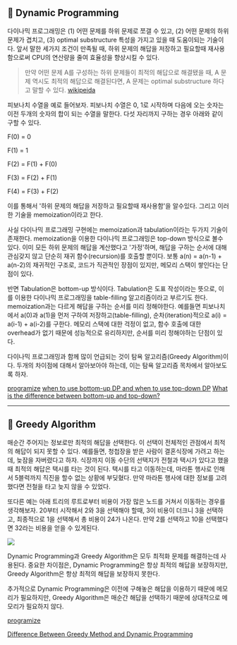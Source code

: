 ## 📌 Dynamic Programming

다이나믹 프로그래밍은 (1) 어떤 문제를 하위 문제로 쪼갤 수 있고, (2) 어떤 문제의 하위 문제가 겹치고, (3) optimal substructure 특성을 가지고 있을 때 도움이되는 기술이다. 앞서 말한 세가지 조건이 만족될 때, 하위 문제의 해답을 저장하고 필요할때 재사용함으로써 CPU의 연산량을 줄여 효율성을 향상시킬 수 있다.

> 만약 어떤 문제 A를 구성하는 하위 문제들이 최적의 해답으로 해결됐을 때, A 문제 역시도 최적의 해답으로 해결된다면, A 문제는 optimal substructure 하다고 말할 수 있다. [wikipeida](https://en.wikipedia.org/wiki/Optimal_substructure)

피보나치 수열을 예로 들어보자. 피보나치 수열은 0, 1로 시작하며 다음에 오는 숫자는 이전 두개의 숫자의 합이 되는 수열을 말한다. 다섯 자리까지 구하는 경우 아래와 같이 구할 수 있다.

F(0) = 0

F(1) = 1

F(2) = F(1) + F(0)

F(3) = F(2) + F(1)

F(4) = F(3) + F(2)

이를 통해서 '하위 문제의 해답을 저장하고 필요할때 재사용함'을 알수있다. 그리고 이러한 기술을 memoization이라고 한다.

사실 다이나믹 프로그래밍 구현에는 memoization과 tabulation이라는 두가지 기술이 존재한다. memoization을 이용한 다이나믹 프로그래밍은 top-down 방식으로 볼수 있다. 이미 모든 하위 문제의 해답을 계산했다고 '가정'하며, 해답을 구하는 순서에 대해 관심갖지 않고 단순히 재귀 함수(recursion)를 호출할 뿐이다. 보통 a(n) = a(n-1) + a(n-2)의 재귀적인 구조로, 코드가 직관적인 장점이 있지만, 메모리 스택이 쌓인다는 단점이 있다.

반면 Tabulation은 bottom-up 방식이다. Tabulation은 도표 작성이라는 뜻으로, 이를 이용한 다이나믹 프로그래밍을 table-filling 알고리즘이라고 부르기도 한다. memoization과는 다르게 해답을 구하는 순서를 미리 정해야한다. 예를들면 피보나치에서 a(0)과 a(1)을 먼저 구하여 저장하고(table-filling), 순차(iteration)적으로 a(i) = a(i-1) + a(i-2)를 구한다. 메모리 스택에 대한 걱정이 없고, 함수 호출에 대한 overhead가 없기 때문에 성능적으로 유리하지만, 순서를 미리 정해야하는 단점이 있다.

다이나믹 프로그래밍과 함께 많이 언급되는 것이 탐욕 알고리즘(Greedy Algorithm)이다. 두개의 차이점에 대해서 알아보아야 하는데, 이는 탐욕 알고리즘 목차에서 알아보도록 하자.

[programize](https://www.programiz.com/dsa/dynamic-programming)
[when to use bottom-up DP and when to use top-down DP](https://stackoverflow.com/questions/6164629/what-is-the-difference-between-bottom-up-and-top-down)
[What is the difference between bottom-up and top-down?](https://stackoverflow.com/questions/6164629/what-is-the-difference-between-bottom-up-and-top-down)

---

## 📌 Greedy Algorithm

매순간 주어지는 정보로만 최적의 해답을 선택한다. 이 선택이 전체적인 관점에서 최적의 해답이 되지 못할 수 있다. 예를들면, 청첩장을 받은 사람이 결혼식장에 가려고 하는데, 늦잠을 자버렸다고 하자. 식장까지 이동 수단의 선택지가 전철과 택시가 있다고 했을 때 최적의 해답은 택시를 타는 것이 된다. 택시를 타고 이동하는데, 마라톤 행사로 인해서 5블럭까지 직진을 할수 없는 상황에 부딪혔다. 만약 마라톤 행사에 대한 정보를 고려했다면 전철을 타고 늦지 않을 수 있었다.

또다른 예는 아래 트리의 루트로부터 비용이 가장 많은 노드를 거쳐서 이동하는 경우를 생각해보자. 20부터 시작해서 2와 3을 선택해야 할때, 3이 비용이 더크니 3을 선택하고, 최종적으로 1을 선택해서 총 비용이 24가 나온다. 만약 2를 선택하고 10을 선택했다면 32라는 비용을 얻을 수 있게된다.

![](./greedy.png)

Dynamic Programming과 Greedy Algorithm은 모두 최적화 문제를 해결하는데 사용된다. 중요한 차이점은, Dynamic Programming은 항상 최적의 해답을 보장하지만, Greedy Algorithm은 항상 최적의 해답을 보장하지 못한다.

추가적으로 Dynamic Programming은 이전에 구해놓은 해답을 이용하기 때문에 메모리가 필요하지만, Greedy Algorithm은 매순간 해답을 선택하기 때문에 상대적으로 메모리가 필요하지 않다.

[programize](https://www.programiz.com/dsa/greedy-algorithm)

[Difference Between Greedy Method and Dynamic Programming](https://byjusexamprep.com/difference-between-greedy-and-dynamic-programming-i)